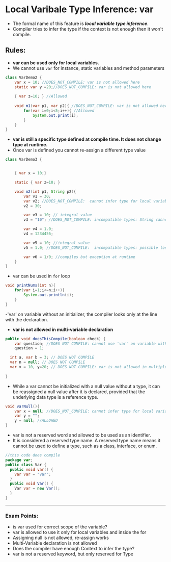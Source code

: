 # Local Varibale Type Inference: var

- The formal name of this feature is **_local variable type inference_**.
- Compiler tries to infer the type if the context is not enough then it won't compile.

## Rules:
- **var can be used only for local variables.**
- We cannot use ``var`` for instance, static variables and method parameters
````java
class VarDemo2 {
	var x = 10; //DOES_NOT_COMPILE: var is not allowed here
	static var y =20;//DOES_NOT_COMPILE: var is not allowed here
	
	{ var z=10; } //Allowed
	
	void m1(var p1, var p2){ //DOES_NOT_COMPILE: var is not allowed here
		for(var i=0;i<5;i++){ //Allowed
			System.out.print(i);
		}
	}
}
````
- __var is still a specific type defined at compile time. It does not change type at runtime.__ 
- Once var is defined you cannot re-assign a different type value
````java
class VarDemo3 {


    { var x = 10;}

    static { var z=10; }

    void m2(int p1, String p2){
        var v1 = 30;
        var v2; //DOES_NOT_COMPILE:  cannot infer type for local variable v2
        v2 = 30;

        var v3 = 10; // integral value
        v3 = "10"; //DOES_NOT_COMPILE: incompatible types: String cannot be converted to int

        var v4 = 1.0;
        v4 = 1234456;

        var v5 = 10; //integral value
        v5 = 1.0; //DOES_NOT_COMPILE:  incompatible types: possible lossy conversion from double to int

        var v6 = 1/0; //compiles but exception at runtime
    }
}
````
- var can be used in ``for`` loop
````java
void printNums(int n){
    for(var i=1;i<=n;i++){
        System.out.println(i);
    }
}
````
-'var' on variable without an initializer, the compiler looks only at the line with the declaration.
-  __var is not allowed in multi-variable declaration__
````java
public void doesThisCompile(boolean check) {
    var question; //DOES NOT COMPILE: cannot use 'var' on variable without an initializer
    question = 1;

  int a, var b = 3; // DOES NOT COMPILE
  var n = null; // DOES NOT COMPILE
  var x = 10, y=20; // DOES NOT COMPILE: var is not allowed in multiple variable declaration
  
}
````

- While a var cannot be initialized with a null value without a type, it can be reassigned a null value after it is declared, provided that the underlying data type is a reference type.

````java
void varNull(){
    var x = null; //DOES_NOT_COMPILE: cannot infer type for local variable x
    var y = "";
    y = null; //ALLOWED
}
````

- var is not a reserved word and allowed to be used as an identifier.
- It is considered a reserved type name. A reserved type name means it cannot be used to define a type, such as a class, interface, or enum.

````java
//this code does compile
package var;
public class Var {
  public void var() {
    var var = "var";
  }
  public void Var() {
    Var var = new Var();
  }
}
````

___

### Exam Points:
- is var used for correct scope of the variable? 
- var is allowed to use it only for local variables and inside the for
- Assigning null is not allowed, re-assign works
- Multi-Variable declaration is not allowed
- Does the compiler have enough Context to infer the type?
- var is not a reserved keyword, but only reserved for Type
